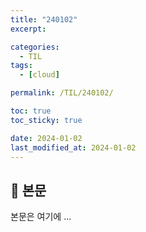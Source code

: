 ```yaml
---
title: "240102"
excerpt: 

categories:
  - TIL
tags:
  - [cloud]

permalink: /TIL/240102/

toc: true
toc_sticky: true

date: 2024-01-02
last_modified_at: 2024-01-02
---
```


## 🦥 본문

본문은 여기에 ...
